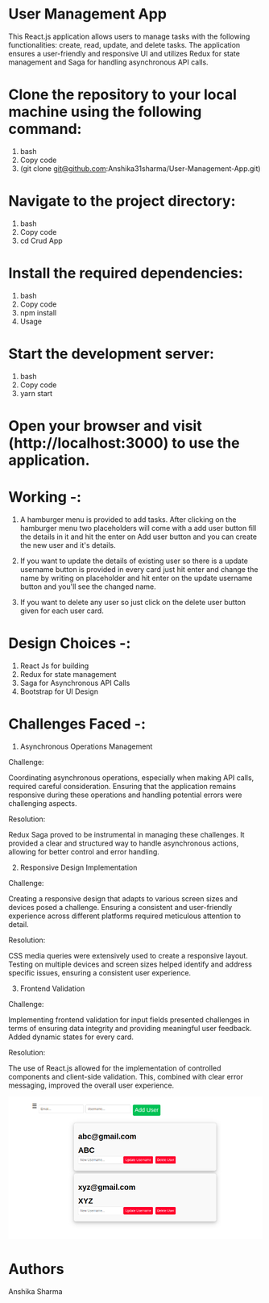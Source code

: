 
# User Management App  


This React.js application allows users to manage tasks with the following functionalities: create, read, update, and delete tasks. The application ensures a user-friendly and responsive UI and utilizes Redux for state management and Saga for handling asynchronous API calls.


# Clone the repository to your local machine using the following command:


1. bash
2. Copy code
3. (git clone git@github.com:Anshika31sharma/User-Management-App.git)


# Navigate to the project directory:


1. bash
2. Copy code
3. cd Crud App


# Install the required dependencies:


1. bash
2. Copy code
3. npm install
4. Usage


# Start the development server:


1. bash
2. Copy code
3. yarn start


# Open your browser and visit (http://localhost:3000) to use the application.


# Working -:

1. A hamburger menu is provided  to add tasks. After clicking on the hamburger menu two placeholders will come with a add user button fill the details in it and hit the enter on Add user button and you can create the new user and it's details.

2. If you want to update the details of existing user so there is a update username button is provided in every card just hit enter and change the name by writing on placeholder and hit enter on the update username button and you'll see the changed name.

3. If you want to delete any user so  just click on the delete user button given for each user card.




# Design Choices -:

1. React Js for building
2. Redux for state management
3. Saga for Asynchronous API Calls
4. Bootstrap for UI Design

# Challenges Faced -:

1. Asynchronous Operations Management


Challenge:


Coordinating asynchronous operations, especially when making API calls, required careful consideration. Ensuring that the application remains responsive during these operations and handling potential errors were challenging aspects.


Resolution:


Redux Saga proved to be instrumental in managing these challenges. It provided a clear and structured way to handle asynchronous actions, allowing for better control and error handling.

2. Responsive Design Implementation


Challenge:


Creating a responsive design that adapts to various screen sizes and devices posed a challenge. Ensuring a consistent and user-friendly experience across different platforms required meticulous attention to detail.


Resolution:


CSS media queries were extensively used to create a responsive layout. Testing on multiple devices and screen sizes helped identify and address specific issues, ensuring a consistent user experience.

3. Frontend Validation


Challenge:


Implementing frontend validation for input fields presented challenges in terms of ensuring data integrity and providing meaningful user feedback. Added dynamic states for every card.


Resolution:


The use of React.js allowed for the implementation of controlled components and client-side validation. This, combined with clear error messaging, improved the overall user experience.



![Image](/src/Assets/todolist.png)


# Authors

Anshika Sharma




